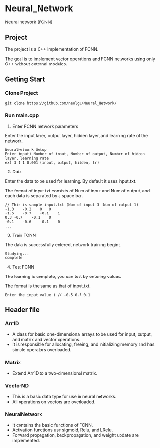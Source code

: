 # Neural_Network
Neural network (FCNN)

## Project
The project is a C++ implementation of FCNN.

The goal is to implement vector operations and FCNN networks using only C++ without external modules.


## Getting Start
### Clone Project
```
git clone https://github.com/neolgu/Neural_Network/
```

### Run main.cpp
1. Enter FCNN network parameters

Enter the input layer, output layer, hidden layer, and learning rate of the network.
```
NeuralNetwork Setup
Enter input) Number of input, Number of output, Number of hidden layer, learning rate
ex) 3 1 1 0.001 (input, output, hidden, lr)
```


2. Data

Enter the data to be used for learning. By default it uses input.txt.

The format of input.txt consists of Num of input and Num of output, and each data is separated by a space bar.

```
// This is sample input.txt (Num of input 3, Num of output 1)
-1.3	-0.2	0	0
-1.5	-0.7	-0.1	1
0.3	-0.7	-0.1	0
-0.1	-0.6	-0.1	0
...
```

3. Train FCNN

The data is successfully entered, network training begins.

```
Studying...
complete
```

4. Test FCNN

The learning is complete, you can test by entering values.

The format is the same as that of input.txt.
```
Enter the input value ) // -0.5 0.7 0.1
```


## Header file
### Arr1D

- A class for basic one-dimensional arrays to be used for input, output, and matrix and vector operations.
- It is responsible for allocating, freeing, and initializing memory and has simple operators overloaded.
  
### Matrix

- Extend Arr1D to a two-dimensional matrix.

### VectorND

- This is a basic data type for use in neural networks.
- All operations on vectors are overloaded.

### NeuralNetwork

- It contains the basic functions of FCNN.
- Activation functions use sigmoid, Relu, and LRelu.
- Forward propagation, backpropagation, and weight update are implemented.

